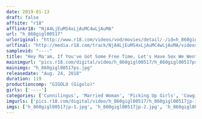 ```yaml
---
date: 2019-01-13
draft: false
affsite: "r18"
afflinkr18: "NjA4LjEuMS4xLjAuMC4wLjAuMA"
url: "h_860gigl00517"
urloriginal: "http://www.r18.com/videos/vod/movies/detail/-/id=h_860gigl00517"
urlfinal: "http://media.r18.com/track/NjA4LjEuMS4xLjAuMC4wLjAuMA/videos/vod/movies/detail/-/id=h_860gigl00517"
samplevid: "----"
title: "Hey Ma'am, If You've Got Some Free Time, Let's Have Sex We Went Picking Up Girls And Found This Married Woman With A Dripping Wet Pussy Ready For Creampie Sex"
mainimgurl: "pics.r18.com/digital/video/h_860gigl00517/h_860gigl00517ps.jpg"
mainimgs: "h_860gigl00517ps.jpg"
releasedate: "Aug. 24, 2018"
duration: 119
productioncomp: "GIGOLO (Gigolo)"
girls: ['----']
categories: ['Cunnilingus', 'Married Woman', 'Picking Up Girls', 'Cowgirl', 'Creampie', 'Blowjob', '69', 'Fingering']
imgurls: ['pics.r18.com/digital/video/h_860gigl00517/h_860gigl00517jp-1.jpg', 'pics.r18.com/digital/video/h_860gigl00517/h_860gigl00517jp-2.jpg', 'pics.r18.com/digital/video/h_860gigl00517/h_860gigl00517jp-3.jpg', 'pics.r18.com/digital/video/h_860gigl00517/h_860gigl00517jp-4.jpg', 'pics.r18.com/digital/video/h_860gigl00517/h_860gigl00517jp-5.jpg', 'pics.r18.com/digital/video/h_860gigl00517/h_860gigl00517jp-6.jpg', 'pics.r18.com/digital/video/h_860gigl00517/h_860gigl00517jp-7.jpg', 'pics.r18.com/digital/video/h_860gigl00517/h_860gigl00517jp-8.jpg', 'pics.r18.com/digital/video/h_860gigl00517/h_860gigl00517jp-9.jpg', 'pics.r18.com/digital/video/h_860gigl00517/h_860gigl00517jp-10.jpg', 'pics.r18.com/digital/video/h_860gigl00517/h_860gigl00517jp-11.jpg', 'pics.r18.com/digital/video/h_860gigl00517/h_860gigl00517jp-12.jpg', 'pics.r18.com/digital/video/h_860gigl00517/h_860gigl00517jp-13.jpg', 'pics.r18.com/digital/video/h_860gigl00517/h_860gigl00517jp-14.jpg', 'pics.r18.com/digital/video/h_860gigl00517/h_860gigl00517jp-15.jpg', 'pics.r18.com/digital/video/h_860gigl00517/h_860gigl00517jp-16.jpg', 'pics.r18.com/digital/video/h_860gigl00517/h_860gigl00517jp-17.jpg', 'pics.r18.com/digital/video/h_860gigl00517/h_860gigl00517jp-18.jpg', 'pics.r18.com/digital/video/h_860gigl00517/h_860gigl00517jp-19.jpg', 'pics.r18.com/digital/video/h_860gigl00517/h_860gigl00517jp-20.jpg']
imgs: ['h_860gigl00517jp-1.jpg', 'h_860gigl00517jp-2.jpg', 'h_860gigl00517jp-3.jpg', 'h_860gigl00517jp-4.jpg', 'h_860gigl00517jp-5.jpg', 'h_860gigl00517jp-6.jpg', 'h_860gigl00517jp-7.jpg', 'h_860gigl00517jp-8.jpg', 'h_860gigl00517jp-9.jpg', 'h_860gigl00517jp-10.jpg', 'h_860gigl00517jp-11.jpg', 'h_860gigl00517jp-12.jpg', 'h_860gigl00517jp-13.jpg', 'h_860gigl00517jp-14.jpg', 'h_860gigl00517jp-15.jpg', 'h_860gigl00517jp-16.jpg', 'h_860gigl00517jp-17.jpg', 'h_860gigl00517jp-18.jpg', 'h_860gigl00517jp-19.jpg', 'h_860gigl00517jp-20.jpg']
---
```

